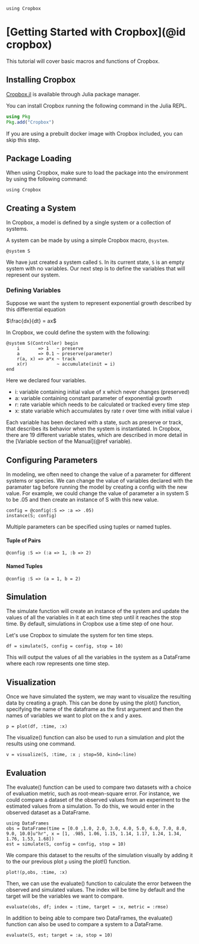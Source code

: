 ```@setup Cropbox
using Cropbox
```

# [Getting Started with Cropbox](@id cropbox)

This tutorial will cover basic macros and functions of Cropbox.

## Installing Cropbox

[Cropbox.jl](https://github.com/cropbox/Cropbox.jl) is available through Julia package manager.

You can install Cropbox running the following command in the Julia REPL.

```julia
using Pkg
Pkg.add("Cropbox")
```

If you are using a prebuilt docker image with Cropbox included, you can skip this step.

## Package Loading

When using Cropbox, make sure to load the package into the environment by using the following command:

```@example Cropbox
using Cropbox
```

## Creating a System

In Cropbox, a model is defined by a single system or a collection of systems.

A system can be made by using a simple Cropbox macro, `@system`.

```@example Cropbox
@system S
```

We have just created a system called `S`. In its current state, `S` is an empty system with no variables. Our next step is to define the variables that will represent our system.

### Defining Variables

Suppose we want the system to represent exponential growth described by this differential equation

$\frac{dx}{dt} = ax$

In Cropbox, we could define the system with the following:
```@example Cropbox
@system S(Controller) begin
    i       => 1   ~ preserve
    a       => 0.1 ~ preserve(parameter)
    r(a, x) => a*x ~ track
    x(r)           ~ accumulate(init = i)
end
```
Here we declared four variables.

- i: variable containing initial value of x which never changes (preserved)
- a: variable containing constant parameter of exponential growth
- r: rate variable which needs to be calculated or tracked every time step
- x: state variable which accumulates by rate r over time with initial value i

Each variable has been declared with a state, such as preserve or track, that describes its behavior when the system is instantiated. In Cropbox, there are 19 different variable states, which are described in more detail in the [Variable section of the Manual](@ref variable). 

## Configuring Parameters
In modeling, we often need to change the value of a parameter for different systems or species. We can change the value of variables declared with the paramater tag before running the model by creating a config with the new value. For example, we could change the value of parameter a in system S to be .05 and then create an instance of S with this new value.  

```@example Cropbox
config = @config(:S => :a => .05)
instance(S; config)
```
Multiple parameters can be specified using tuples or named tuples. 
#### Tuple of Pairs
```@example Cropbox
@config :S => (:a => 1, :b => 2)
```
#### Named Tuples 
```@example Cropbox
@config :S => (a = 1, b = 2)
```
## Simulation
The simulate function will create an instance of the system and update the values of all the variables in it at each time step until it reaches the stop time. By default, simulations in Cropbox use a time step of one hour. 

Let's use Cropbox to simulate the system for ten time steps.
```@example Cropbox
df = simulate(S, config = config, stop = 10)
```
This will output the values of all the variables in the system as a DataFrame where each row represents one time step. 

## Visualization
Once we have simulated the system, we may want to visualize the resulting data by creating a graph. This can be done by using the plot() function, specifying the name of the dataframe as the first argument and then the names of variables we want to plot on the x and y axes. 
```@example Cropbox
p = plot(df, :time, :x)
```
The visualize() function can also be used to run a simulation and plot the results using one command. 
```@example Cropbox
v = visualize(S, :time, :x ; stop=50, kind=:line)
```

## Evaluation
The evaluate() function can be used to compare two datasets with a choice of evaluation metric, such as root-mean-square error. For instance, we could compare a dataset of the observed values from an experiment to the estimated values from a simulation. To do this, we would enter in the observed dataset as a DataFrame.

```@example Cropbox
using DataFrames
obs = DataFrame(time = [0.0 ,1.0, 2.0, 3.0, 4.0, 5.0, 6.0, 7.0, 8.0, 9.0, 10.0]u"hr", x = [1, .985, 1.06, 1.15, 1.14, 1.17, 1.24, 1.34, 1.76, 1.53, 1.68])
est = simulate(S, config = config, stop = 10)
```
We compare this dataset to the results of the simulation visually by adding it to the our previous plot `p` using the plot!() function. 
 
 ```@example Cropbox
plot!(p,obs, :time, :x)
```
Then, we can use the evaluate() function to calculate the error between the observed and simulated values. The index will be time by default and the target will be the variables we want to compare. 

```@example Cropbox
evaluate(obs, df; index = :time, target = :x, metric = :rmse)
```
In addition to being able to compare two DataFrames, the evaluate() function can also be used to compare a system to a DataFrame.

```@example Cropbox
evaluate(S, est; target = :a, stop = 10)
```

